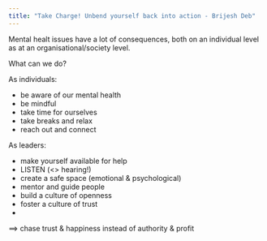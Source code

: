 ```yaml
---
title: "Take Charge! Unbend yourself back into action - Brijesh Deb"
---
```


Mental healt issues have a lot of consequences, both on an individual level as at an organisational/society level.

What can we do?

As individuals:
- be aware of our mental health
- be mindful
- take time for ourselves
- take breaks and relax
- reach out and connect

As leaders:
- make yourself available for help
- LISTEN (<> hearing!)
- create a safe space (emotional & psychological)
- mentor and guide people
- build a culture of openness
- foster a culture of trust
- 
==> chase trust & happiness instead of authority & profit